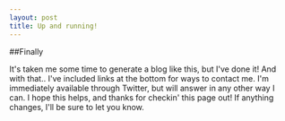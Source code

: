 ```yaml
---
layout: post
title: Up and running!
---
```


##Finally

It's taken me some time to generate a blog like this, but I've done it! And with that.. I've included links at the bottom for ways to contact me. I'm immediately available through Twitter, but will answer in any other way I can. I hope this helps, and thanks for checkin' this page out! If anything changes, I'll be sure to let you know.